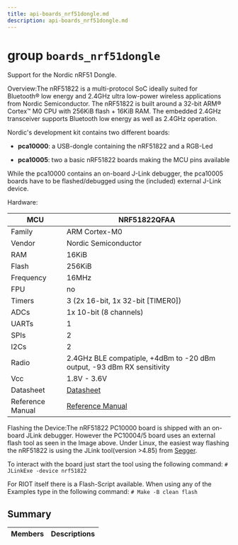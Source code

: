 ```yaml
---
title: api-boards_nrf51dongle.md
description: api-boards_nrf51dongle.md
---
```

# group `boards_nrf51dongle` 

Support for the Nordic nRF51 Dongle.

Overview:The nRF51822 is a multi-protocol SoC ideally suited for Bluetooth® low energy and 2.4GHz ultra low-power wireless applications from Nordic Semiconductor. The nRF51822 is built around a 32-bit ARM® Cortex™ M0 CPU with 256KiB flash + 16KiB RAM. The embedded 2.4GHz transceiver supports Bluetooth low energy as well as 2.4GHz operation.

Nordic's development kit contains two different boards:

* **pca10000**: a USB-dongle containing the nRF51822 and a RGB-Led

* **pca10005**: two a basic nRF51822 boards making the MCU pins available

While the pca10000 contains an on-board J-Link debugger, the pca10005 boards have to be flashed/debugged using the (included) external J-Link device.

Hardware:

MCU   |NRF51822QFAA
--------- | ---------
Family   |ARM Cortex-M0
Vendor   |Nordic Semiconductor
RAM   |16KiB
Flash   |256KiB
Frequency   |16MHz
FPU   |no
Timers   |3 (2x 16-bit, 1x 32-bit [TIMER0])
ADCs   |1x 10-bit (8 channels)
UARTs   |1
SPIs   |2
I2Cs   |2
Radio   |2.4GHz BLE compatiple, +4dBm to -20 dBm output, -93 dBm RX sensitivity
Vcc   |1.8V - 3.6V
Datasheet   |[Datasheet](https://infocenter.nordicsemi.com/pdf/nRF51822_PS_v3.3.pdf)
Reference Manual   |[Reference Manual](https://infocenter.nordicsemi.com/pdf/nRF51_RM_v3.0.1.pdf)

Flashing the Device:The nRF51822 PC10000 board is shipped with an on-board JLink debugger. However the PC10004/5 board uses an external flash tool as seen in the Image above. Under Linux, the easiest way flashing the nRF51822 is using the JLink tool(version >4.85) from [Segger](http://www.segger.com/jlink-software.html).

To interact with the board just start the tool using the following command: `# JLinkExe -device nrf51822`

For RIOT itself there is a Flash-Script available. When using any of the Examples type in the following command: `# Make -B clean flash`

## Summary

 Members                        | Descriptions                                
--------------------------------|---------------------------------------------

